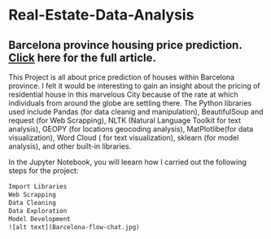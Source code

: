 # Real-Estate-Data-Analysis
## Barcelona province housing price prediction. [Click]() here for the full article.

This Project is all about price prediction of houses within Barcelona province.
I felt it would be interesting to gain an insight about the pricing of residential 
house in this marvelous City because of the rate at which individuals from around the globe are settling there.
The Python libraries used include Pandas (for data cleanig and manipulation), BeautifulSoup and request (for Web Scrapping), NLTK (Natural Language Toolkit for text analysis), GEOPY (for locations geocoding analysis), MatPlotlibe(for data visualization), Word Cloud ( for text visualization), sklearn (for model analysis), and other built-in libraries.

In the Jupyter Notebook, you will leearn how I carried out the following steps for the project:

    Import Libraries
    Web Scrapping
    Data Cleaning
    Data Exploration
    Model Development
    ![alt text](Barcelona-flow-chat.jpg)

